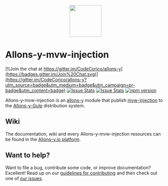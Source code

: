 <p align="center"><img src="http://codecorico.com/allons-y-logo.png" height="100" /></p>

# Allons-y-mvw-injection

[![Join the chat at https://gitter.im/CodeCorico/allons-y](https://badges.gitter.im/Join%20Chat.svg)](https://gitter.im/CodeCorico/allons-y?utm_source=badge&utm_medium=badge&utm_campaign=pr-badge&utm_content=badge)
[![Issue Stats](http://issuestats.com/github/codecorico/allons-y-mvw-injection/badge/issue)](http://issuestats.com/github/codecorico/allons-y)
[![Issue Stats](http://issuestats.com/github/codecorico/allons-y-mvw-injection/badge/pr)](http://issuestats.com/github/codecorico/allons-y)
[![npm version](https://badge.fury.io/js/allons-y-mvw-injection.svg)](https://badge.fury.io/js/allons-y-mvw-injection)

Allons-y-mvw-injection is an [allons-y](https://github.com/CodeCorico/allons-y) module that publish [mvw-injection](https://www.npmjs.com/package/mvw-injection) to the [Allons-y-Gulp](https://www.npmjs.com/package/allons-y-gulp) distribution system.

## Wiki

The documentation, wiki and every Allons-y-mvw-injection resources can be found in the [Allons-y.io platform](http://allons-y.io).

## Want to help?

Want to file a bug, contribute some code, or improve documentation? Excellent! Read up on our [guidelines for contributing](CONTRIBUTING.md) and then check out one of [our issues](https://github.com/CodeCorico/allons-y-mvw-injection/issues).
